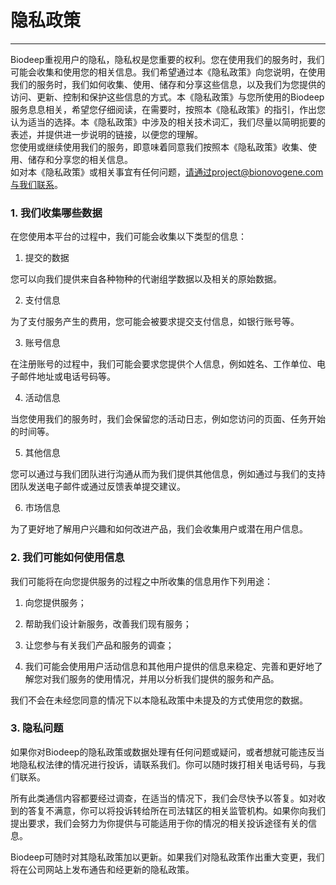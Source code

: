 # **隐私政策**

<hr/>

Biodeep重视用户的隐私，隐私权是您重要的权利。您在使用我们的服务时，我们可能会收集和使用您的相关信息。我们希望通过本《隐私政策》向您说明，在使用我们的服务时，我们如何收集、使用、储存和分享这些信息，以及我们为您提供的访问、更新、控制和保护这些信息的方式。本《隐私政策》与您所使用的Biodeep服务息息相关，希望您仔细阅读，在需要时，按照本《隐私政策》的指引，作出您认为适当的选择。本《隐私政策》中涉及的相关技术词汇，我们尽量以简明扼要的表述，并提供进一步说明的链接，以便您的理解。
<br/>
您使用或继续使用我们的服务，即意味着同意我们按照本《隐私政策》收集、使用、储存和分享您的相关信息。
<br/>
如对本《隐私政策》或相关事宜有任何问题，请通过project@bionovogene.com与我们联系。

### **1. 我们收集哪些数据**

在您使用本平台的过程中，我们可能会收集以下类型的信息：
<br/>

1) 提交的数据

您可以向我们提供来自各种物种的代谢组学数据以及相关的原始数据。

2) 支付信息

为了支付服务产生的费用，您可能会被要求提交支付信息，如银行账号等。

3) 账号信息

在注册账号的过程中，我们可能会要求您提供个人信息，例如姓名、工作单位、电子邮件地址或电话号码等。

4) 活动信息

当您使用我们的服务时，我们会保留您的活动日志，例如您访问的页面、任务开始的时间等。

5) 其他信息

您可以通过与我们团队进行沟通从而为我们提供其他信息，例如通过与我们的支持团队发送电子邮件或通过反馈表单提交建议。

6) 市场信息

为了更好地了解用户兴趣和如何改进产品，我们会收集用户或潜在用户信息。

### **2. 我们可能如何使用信息**

我们可能将在向您提供服务的过程之中所收集的信息用作下列用途：
<br/>

1) 向您提供服务；

2) 帮助我们设计新服务，改善我们现有服务；

3) 让您参与有关我们产品和服务的调查；

4) 我们可能会使用用户活动信息和其他用户提供的信息来稳定、完善和更好地了解您对我们服务的使用情况，并用以分析我们提供的服务和产品。

我们不会在未经您同意的情况下以本隐私政策中未提及的方式使用您的数据。

### **3. 隐私问题**

如果你对Biodeep的隐私政策或数据处理有任何问题或疑问，或者想就可能违反当地隐私权法律的情况进行投诉，请联系我们。你可以随时拨打相关电话号码，与我们联系。

所有此类通信内容都要经过调查，在适当的情况下，我们会尽快予以答复。如对收到的答复不满意，你可以将投诉转给所在司法辖区的相关监管机构。如果你向我们提出要求，我们会努力为你提供与可能适用于你的情况的相关投诉途径有关的信息。

Biodeep可随时对其隐私政策加以更新。如果我们对隐私政策作出重大变更，我们将在公司网站上发布通告和经更新的隐私政策。
